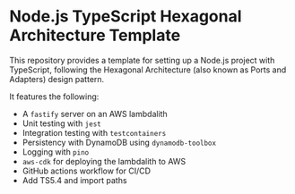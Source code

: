 # Node.js TypeScript Hexagonal Architecture Template

This repository provides a template for setting up a Node.js project with TypeScript, following the Hexagonal Architecture (also known as Ports and Adapters) design pattern.

It features the following:

- A `fastify` server on an AWS lambdalith
- Unit testing with `jest`
- Integration testing with `testcontainers`
- Persistency with DynamoDB using `dynamodb-toolbox`
- Logging with `pino`
- `aws-cdk` for deploying the lambdalith to AWS
- GitHub actions workflow for CI/CD
- Add TS5.4 and import paths

